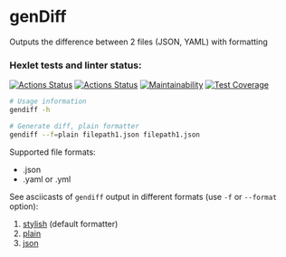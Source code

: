 # genDiff

Outputs the difference between 2 files (JSON, YAML) with formatting

### Hexlet tests and linter status:
[![Actions Status](https://github.com/juliaovod/frontend-project-lvl2/workflows/hexlet-check/badge.svg)](https://github.com/juliaovod/frontend-project-lvl2/actions)
[![Actions Status](https://github.com/juliaovod/frontend-project-lvl2/actions/workflows/nodejs.yml/badge.svg)](https://github.com/juliaovod/frontend-project-lvl2/actions)
[![Maintainability](https://api.codeclimate.com/v1/badges/93f5dc8cf8fef23501fe/maintainability)](https://codeclimate.com/github/juliaovod/frontend-project-lvl2/maintainability)
[![Test Coverage](https://api.codeclimate.com/v1/badges/93f5dc8cf8fef23501fe/test_coverage)](https://codeclimate.com/github/juliaovod/frontend-project-lvl2/test_coverage)

```bash
# Usage information
gendiff -h

# Generate diff, plain formatter
gendiff --f=plain filepath1.json filepath1.json
```

Supported file formats:
* .json
* .yaml or .yml

See asciicasts of `gendiff` output in different formats (use `-f` or `--format` option):

1. [stylish](https://asciinema.org/a/lJkPsJPr10JaQbwv0nWLxZ1rh) (default formatter)
2. [plain](https://asciinema.org/a/4dMJS27T5Tb7Sjumkc7f6gMta)
3. [json](https://asciinema.org/a/yNSxTGXXtkUm2QJyMsUdLIqG6)
